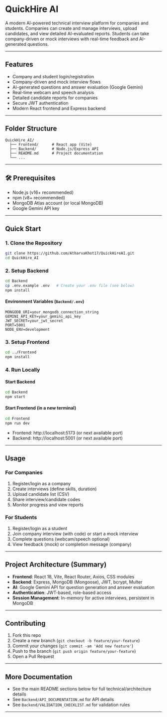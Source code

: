 ﻿# QuickHire AI

A modern AI-powered technical interview platform for companies and students. Companies can create and manage interviews, upload candidates, and view detailed AI-evaluated reports. Students can take company-driven or mock interviews with real-time feedback and AI-generated questions.

---

## Features
- Company and student login/registration
- Company-driven and mock interview flows
- AI-generated questions and answer evaluation (Google Gemini)
- Real-time webcam and speech analysis
- Detailed candidate reports for companies
- Secure JWT authentication
- Modern React frontend and Express backend

---

## Folder Structure

```
QuickHire_AI/
  ├── Frontend/      # React app (Vite)
  ├── Backend/       # Node.js/Express API
  ├── README.md      # Project documentation
  └── ...
```

---

## 🛠️ Prerequisites
- Node.js (v16+ recommended)
- npm (v8+ recommended)
- MongoDB Atlas account (or local MongoDB)
- Google Gemini API key

---

##  Quick Start

### 1. Clone the Repository
```sh
git clone https://github.com/AtharvaKhot17/QuickHireAI.git
cd QuickHire_AI
```

### 2. Setup Backend
```sh
cd Backend
cp .env.example .env   # Create your .env file (see below)
npm install
```

#### Environment Variables (`Backend/.env`)
```
MONGODB_URI=your_mongodb_connection_string
GEMINI_API_KEY=your_gemini_api_key
JWT_SECRET=your_jwt_secret
PORT=5001
NODE_ENV=development
```

### 3. Setup Frontend
```sh
cd ../Frontend
npm install
```

### 4. Run Locally
#### Start Backend
```sh
cd Backend
npm start
```
#### Start Frontend (in a new terminal)
```sh
cd Frontend
npm run dev
```
- Frontend: http://localhost:5173 (or next available port)
- Backend:  http://localhost:5001 (or next available port)

---

##  Usage

### For Companies
1. Register/login as a company
2. Create interviews (define skills, duration)
3. Upload candidate list (CSV)
4. Share interview/candidate codes
5. Monitor progress and view reports

### For Students
1. Register/login as a student
2. Join company interview (with code) or start a mock interview
3. Complete questions (webcam/speech optional)
4. View feedback (mock) or completion message (company)

---

##  Project Architecture (Summary)
- **Frontend**: React 18, Vite, React Router, Axios, CSS modules
- **Backend**: Express, MongoDB (Mongoose), JWT, bcrypt, Multer
- **AI**: Google Gemini API for question generation and answer evaluation
- **Authentication**: JWT-based, role-based access
- **Session Management**: In-memory for active interviews, persistent in MongoDB

---

##  Contributing
1. Fork this repo
2. Create a new branch (`git checkout -b feature/your-feature`)
3. Commit your changes (`git commit -am 'Add new feature'`)
4. Push to the branch (`git push origin feature/your-feature`)
5. Open a Pull Request

---

##  More Documentation
- See the main README sections below for full technical/architecture details
- See `Backend/API_DOCUMENTATION.md` for API details
- See `Backend/VALIDATION_CHECKLIST.md` for validation rules

---


